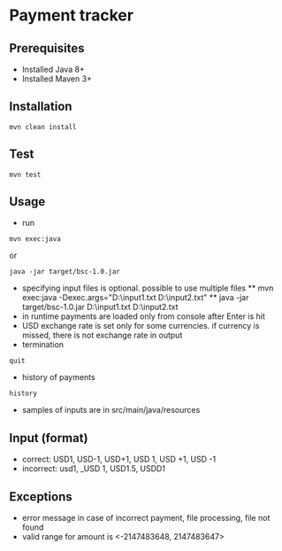 Payment tracker
=================

Prerequisites
-----------
* Installed Java 8+
* Installed Maven 3+

Installation
-----------
```
mvn clean install
```

Test
-----------
```
mvn test
```

Usage
-----------
* run
```
mvn exec:java
```
or
```
java -jar target/bsc-1.0.jar
```
* specifying input files is optional. possible to use multiple files 
** mvn exec:java -Dexec.args="D:\input1.txt D:\input2.txt"
** java -jar target/bsc-1.0.jar D:\input1.txt D:\input2.txt
* in runtime payments are loaded only from console after Enter is hit
* USD exchange rate is set only for some currencies. if currency is missed, there is not exchange rate in output
* termination 
```
quit
```
* history of payments 
```
history
```
* samples of inputs are in src/main/java/resources

Input (format)
-----------
* correct: USD1, USD-1, USD+1, USD 1, USD  +1, USD  -1
* incorrect: usd1, _USD 1, USD1.5, USDD1

Exceptions
-----------
* error message in case of incorrect payment, file processing, file not found
* valid range for amount is <-2147483648, 2147483647>